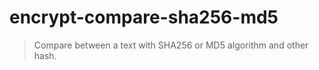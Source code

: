 # encrypt-compare-sha256-md5

> Compare between a text with SHA256 or MD5 algorithm and other hash.
